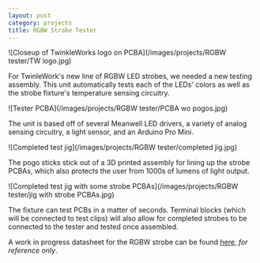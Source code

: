 ```yaml
---
layout: post
category: projects
title: RGBW Strobe Tester
---
```

![Closeup of TwinkleWorks logo on PCBA](/images/projects/RGBW tester/TW logo.jpg)

For TwinleWork's new line of RGBW LED strobes, we needed a new testing assembly. This unit automatically tests each of the LEDs' colors as well as the strobe fixture's temperature sensing circuitry.<!--more-->

![Tester PCBA](/images/projects/RGBW tester/PCBA wo pogos.jpg)

The unit is based off of several Meanwell LED drivers, a variety of analog sensing circuitry, a light sensor, and an Arduino Pro Mini.

![Completed test jig](/images/projects/RGBW tester/completed jig.jpg)

The pogo sticks stick out of a 3D printed assembly for lining up the strobe PCBAs, which also protects the user from 1000s of lumens of light output.

![Completed test jig with some strobe PCBAs](/images/projects/RGBW tester/jig with strobe PCBAs.jpg)

The fixture can test PCBs in a matter of seconds. Terminal blocks (which will be connected to test clips) will also allow for completed strobes to be connected to the tester and tested once assembled.

A work in progress datasheet for the RGBW strobe can be found <a href="https://aramder.github.io/images/TwinkleWorks/RGBW Strobe Spec Sheet [NOT FINAL].pdf" target="_blank">here</a>, *for reference only*.
